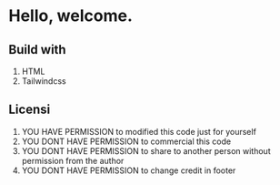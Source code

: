 # Hello, welcome.

## Build with
1. HTML
2. Tailwindcss

## Licensi
1. YOU HAVE PERMISSION to modified this code just for yourself
2. YOU DONT HAVE PERMISSION to commercial this code
3. YOU DONT HAVE PERMISSION to share to another person without permission from the author 
4. YOU DONT HAVE PERMISSION to change credit in footer

